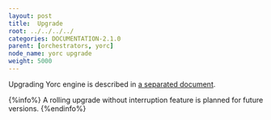 ```yaml
---
layout: post
title:  Upgrade
root: ../../../../
categories: DOCUMENTATION-2.1.0
parent: [orchestrators, yorc]
node_name: yorc upgrade
weight: 5000
---
```


Upgrading Yorc engine is described in [a separated document](https://yorc.readthedocs.io/en/stable/upgrade.html).

{%info%}
A rolling upgrade without interruption feature is planned for future versions.
{%endinfo%}
